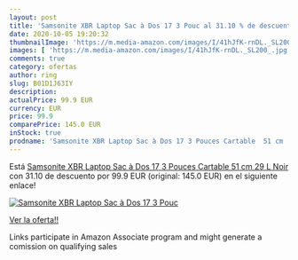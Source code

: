 ```yaml
---
layout: post
title: 'Samsonite XBR Laptop Sac à Dos 17 3 Pouc al 31.10 % de descuento'
date: 2020-10-05 19:20:32
thumbnailImage: 'https://m.media-amazon.com/images/I/41hJfK-rnDL._SL200_.jpg'
images: [ 'https://m.media-amazon.com/images/I/41hJfK-rnDL._SL200_.jpg' ]
comments: true
category: ofertas
author: ring
slug: B01D1J63IY
description:
actualPrice: 99.9 EUR
currency: EUR
price: 99.9
comparePrice: 145.0 EUR
inStock: true
prodname: 'Samsonite XBR Laptop Sac à Dos 17 3 Pouces Cartable  51 cm  29 L  Noir'
---
```


Está [Samsonite XBR Laptop Sac à Dos 17 3 Pouces Cartable  51 cm  29 L  Noir](https://www.amazon.fr/dp/B01D1J63IY/?tag=tolees0d-21) con 31.10 de descuento por 99.9 EUR (original: 145.0 EUR) en el siguiente enlace!

[![Samsonite XBR Laptop Sac à Dos 17 3 Pouc](https://m.media-amazon.com/images/I/41hJfK-rnDL._SL200_.jpg)](https://www.amazon.fr/dp/B01D1J63IY/?tag=tolees0d-21)

[Ver la oferta!!](https://www.amazon.fr/dp/B01D1J63IY/?tag=tolees0d-21)

Links participate in Amazon Associate program and might generate a comission on qualifying sales


